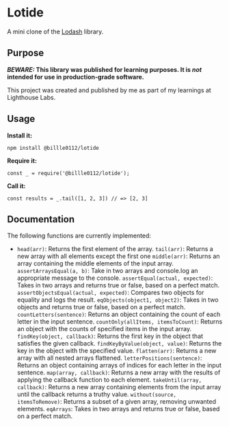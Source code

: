 # Lotide

A mini clone of the [Lodash](https://lodash.com) library.

## Purpose

**_BEWARE:_ This library was published for learning purposes. It is _not_ intended for use in production-grade software.**

This project was created and published by me as part of my learnings at Lighthouse Labs. 

## Usage

**Install it:**

`npm install @billle0112/lotide`

**Require it:**

`const _ = require('@billle0112/lotide');`

**Call it:**

`const results = _.tail([1, 2, 3]) // => [2, 3]`

## Documentation

The following functions are currently implemented:

* `head(arr)`: Returns the first element of the array. 
  `tail(arr)`: Returns a new array with all elements except the first one
  `middle(arr)`: Returns an array containing the middle elements of the input array.
  `assertArraysEqual(a, b)`: Take in two arrays and console.log an appropriate message to the console.
  `assertEqual(actual, expected)`: Takes in two arrays and returns true or false, based on a perfect match.
  `assertObjectsEqual(actual, expected)`: Compares two objects for equality and logs the result.
  `eqObjects(object1, object2)`: Takes in two objects and returns true or false, based on a perfect match.
  `countLetters(sentence)`:  Returns an object containing the count of each letter in the input sentence.
  `countOnly(allItems, itemsToCount)`: Returns an object with the counts of specified items in the input array.
  `findKey(object, callback)`: Returns the first key in the object that satisfies the given callback.
  `findKeyByValue(object, value)`: Returns the key in the object with the specified value.
  `flatten(arr)`: Returns a new array with all nested arrays flattened.
  `letterPositions(sentence)`: Returns an object containing arrays of indices for each letter in the input sentence.
  `map(array, callback)`: Returns a new array with the results of applying the callback function to each element.
  `takeUntil(array, callback)`:  Returns a new array containing elements from the input array until the callback returns a truthy value.
  `without(source, itemsToRemove)`: Returns a subset of a given array, removing unwanted elements.
  `eqArrays`: Takes in two arrays and returns true or false, based on a perfect match.

